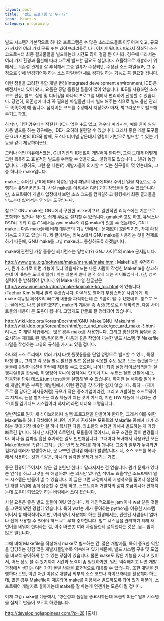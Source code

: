 ```yaml
---
layout: post
title:  "빌드 프로그램 넌 누구!?"
icon:  heart-o
category: programing

---
```



빌드 시스템?
기본적으로 하나의 프로그램은 수 많은 소스코드들로 이루어져 있고, 규모가 커지면 여러 가지 모듈 또는 라이브러리들로 나누어지게 됩니다. 따라서 작성된 소스 코드로부터 최종 결과물들을 빌드하는데 시간도 많이 걸릴 뿐 아니라, 경우에 따라서는 여러 가지 환경과 옵션에 따라 다르게 빌드할 필요도 생깁니다. 효율적으로 개발하기 위해서는 의존성 관계를 잘 추적해서 그중 일부가 수정되면, 수정된 소스 파일들과, 그 수정으로 인해 변경되어야 하는 소스 파일들만 새로 컴파일 하는 기능도 꼭 필요할 겁니다.

이런 점들을 고려한 통합 개발 환경(Integrated development environment, IDE)은 예전서부터 있어 왔고, 요즘은 정말 훌륭한 툴들이 많이 있습니다. IDE를 사용하면 소스 코드 편집, 빌드, 실행 및 디버깅을 하나의 프로그램 내에서 편리하게 진행할 수 있습니다. 당연히, 의존성에 따라 꼭 필요한 파일들만 다시 빌드 해주는 식으로 빌드 옵션 관리도 똑똑하게 해 줍니다. 심지어는 코드를 수정해서 저장하자 마자, 백그라운드로 빌드해 주기도 하죠.

하지만, 어떤 경우에는 적절한 IDE가 없을 수도 있고, 경우에 따라서는, 예를 들어 일일 자동 빌드를 하는 경우에는, IDE가 오히려 불편할 수 있습니다. 그래서 좋은 개발 도구들은 GUI 기반의 IDE와 함께, 도스나 터미널 같은데서 명령어 기반으로 빌드할 수 있는 기능을 같이 제공하더군요.

그러나 어떤 이유에서였든, GUI 기반의 IDE 없이 개발해야 한다면, 그럼 도대체 어떻게 그런 똑똑하고 효율적인 빌드를 수행할 수 있을까요… 불행히도 없습니다… (응?) 농담입니다. 다행히도, 그런 운 나쁜(?) 개발자들이 의지할 수 있는 친구들이 몇 있는데요, 그 중 하나가 make입니다.

make는 주어진 규칙에 따라 작성된 입력 파일의 내용에 따라 주어진 일을 자동으로 수행하는 유틸리티입니다. 사실 make를 이용해서 여러 가지 작업들을 할 수 있겠습니다만, 소프트웨어 개발자 입장에서 보면 소스 코드를 컴파일하고 링킹해서 최종 결과물을 만드는데 없어서는 안 되는 도구입니다.

참고로 GNU make는 GNU에서 구현한 make이고요, 일반적인 리눅스에는 기본으로 포함되어 있거나 적어도 쉽게 무료로 설치할 수 있습니다. gmake라고도 하죠. 유닉스나 BSD나 기타 다른 OS에서는 gnu make와 다른 make가 있을 수 있는데요, GNU make는 다른 make들에 비해 대부분의 기능 면에서는 문제없이 호환되지만, 자체 확장 기능도 가지고 있습니다. 제 글에서는, 리눅스에서 GNU make를 사용하는 것을 전제로 하기 때문에, GNU make를 그냥 make라고 통칭하도록 하겠습니다.

make에 관련된 가장 훌륭한 레퍼런스는 당연히(?) GNU 사이트의 make 문서입니다.

http://www.gnu.org/software/make/manual/make.html: Makefile을 수정하다가, 뭔가 추가로 이런 기능이 있지 않을까? 또는 다른 사람이 작성한 Makefile을 참고하는데 이 내용은 도대체 뭘까? 하는 의문이 들때 결국 찾게 되는 사이트입니다. (단, 영어 실력이 좀 받춰줘야 합니다.)
위 Make 매뉴얼 한글판은 http://www.viper.pe.kr/docs/make-ko/make-ko_toc.html 에 있습니다. (Taehun Kim 님께서 알려 주셨습니다. 아무래도 영어가 부담스러운 사람에게, 위 make 매뉴얼 페이지의 빠르게 내용을 파악하는데 큰 도움이 될 수 있겠네요.
앞으로 쓰는 글에서도 나름 설명하겠지만, make의 기본을 좀 속성(?!)으로 이해하려면, 다음 사이트들의 내용이 큰 도움이 됩니다. 고맙게도 한글로 잘 정리되어 있습니다.

http://wiki.kldp.org/KoreanDoc/html/GNU-Make/GNU-Make.html
http://wiki.kldp.org/KoreanDoc/html/gcc_and_make/gcc_and_make-3.html
리눅스 쪽 개발 작업에서는 많은 경우 make를 사용합니다. 그리고 생산성과 품질을 중요시하는 제대로 된 개발팀이라면, 다음과 같은 작업이 가능한 빌드 시스템 및 Makefile 파일을 작성하는 고유의 규칙을 가지고 있을 겁니다.

하나의 소스 트리에서 여러 가지 타겟 플랫폼들을 단일 명령으로 빌드할 수 있고,
특정 타겟 별로, 그리고 각 모듈 별로 필요한 빌드 옵션을 적용할 수도 있고, 모든 플랫폼과 모듈들에 동일한 옵션을 한번에 적용할 수도 있으며,
나아가 최종 실행 라이브러리들과 실행파일들을 한방에, 즉 명령어 하나의 입력이나 단축키 하나 누르는 걸로 만들어 내고, 자동화된 단위 테스트(unit test)들을 실행해 낼 수 있습니다.
하지만 늘 해야할 일에 비해 개발인력은 부족한 개발팀에서, 이런 환경을 갖추기란 쉽지 않습니다. 특히나 (제가 주로 몸 담아온 회사들처럼) 규모가 작은 중소기업이라면, 그리고 개발하는 소프트웨어 그 자체로, 돈을 벌어주는 최종 제품이 되는 것이 아니라, 어떤 HW 제품에 내장되는 경우(이를 임베디드 시스템이라 하지요)라면 더더욱 그렇습니다.

일반적으로 뭔가 새 라이브러리나 실행 프로그램을 만들어야 한다면, 그래서 이를 위한 Makefile을 하나 작성해야 한다면, 기존에 존재하는 모듈들의 Makefile 중에서 내가 하려는 것에 가장 비슷한 걸 하나 복사한 다음, 최소한의 수정만 가해서 빌드하는 게 가장 빠르긴 합니다. 하지만 시간이 흐르면서, 모듈들이 많아지고, 요구 조건은 많이 변경됩니다. 하나 둘 컴파일 옵션 추가하는 일도 빈번해집니다. 그때마다 복사해서 사용하던 모든 Makefile들을 똑같이 고치는 단순 반복 노가다를 해야 합니다. 그중의 일부가 누락되면 컴파일 에러가 발생하거나, 운 나쁘면 런타임 에러가 발생합니다. 네, 소스 코드를 복사해서 사용하는 것과 똑같은, 아니 더 심각한 문제가 생기는 거죠.

좋은 환경이 주어지지 않은 걸 한탄만 한다고 달라지지는 건 없습니다. 뭔가 문제가 있다는 인식을 하고 그것을 꼭 해결하겠다는 의지만 있다면, 적어도 효율적인 소프트웨어 빌드 시스템은 만들어 낼 수 있습니다. 이 글은 그런 과정에서의 시행착오를 줄여서 생산적인 개발 작업에 좀더 집중할 수 있게 하고, 소프트웨어 개발자의 삶이 조금이나마 편해지는데 도움이 되었으면 하는 바람에서 쓰여 졌습니다.

사실 요즘은 좋은 빌드 툴들이 여럿 있습니다. 제 개인적으로는 jam 이나 waf 같은 것들을 고민해 봤던 경험이 있습니다. 특히 waf는 제가 좋아하는 python을 이용한 시스템이어서 참 매력적이었지만, 여러 명이 사용해야 하는 환경에서는, 관련된 사람들이 얼마나 쉽게 사용할 수 있어야 하느냐도 무척 중요합니다. 빌드 시스템을 관리하기 위해 새 언어를 배워야 한다라는 걸, 아주 바쁜(!) 여러 사람들한테 설득한다는 것은, 음… 쉽지 않은 일입니다.

그에 비해 Makefile을 작성해서 make로 빌드하는 건, 많은 개발자들, 특히 중요한 역할을 담당하는 경험 많은 개발자들일수록 익숙해져 있기 때문에, 빌드 시스템 구축 및 도입을 비교적 용이하게 할 수 있는 장점이 있습니다. 물론 make도 많은 기능을 가지고 있어서, 어느 정도 쓸 수 있기까지 시간과 노력이 좀 필요하지만, 일단 익숙해지고 나면 개발 과정에서 생기는 여러 가지 돌발 상황을 효과적으로 대응할 수 있습니다. 또한 개발을 진행하다 보면, 이런 저런 이유로 개발팀 외부의 소스 코드나 라이브러리를 활용해야 하는데, 많은 경우 Makefile이 제공되어 make를 이용해서 빌드하도록 되어 있기 때문에, 소프트웨어 개발자로 살아가는데 make를 잘 아는게 언젠가는 도움이 될 겁니다.

이제 그럼 make를 이용해서, “생산성과 품질을 중요시하는데 도움이 되는” 빌드 시스템을 실제로 만들어 보도록 하겠습니다.

 http://developinghappiness.com/?p=26 [출처]
